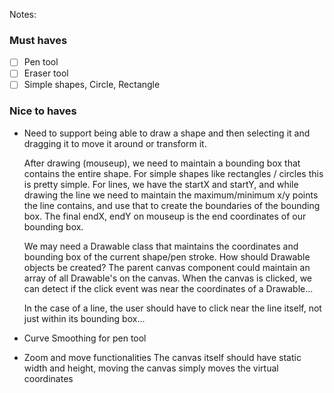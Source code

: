 Notes:

### Must haves

- [ ] Pen tool
- [ ] Eraser tool
- [ ] Simple shapes, Circle, Rectangle

### Nice to haves

- Need to support being able to draw a shape and then selecting it and dragging it to move it around or
  transform it.

  After drawing (mouseup), we need to maintain a bounding box that contains the entire shape. For
  simple shapes like rectangles / circles this is pretty simple. For lines, we have the startX and startY,
  and while drawing the line we need to maintain the maximum/minimum x/y points the line contains, and use that
  to create the boundaries of the bounding box. The final endX, endY on mouseup is the end coordinates of our
  bounding box.

  We may need a Drawable class that maintains the coordinates and bounding box of the current shape/pen stroke.
  How should Drawable objects be created? The parent canvas component could maintain an array of all Drawable's
  on the canvas. When the canvas is clicked, we can detect if the click event was near the coordinates of a Drawable...

  In the case of a line, the user should have to click near the line itself, not just within its bounding box...

- Curve Smoothing for pen tool

- Zoom and move functionalities
  The canvas itself should have static width and height, moving the canvas simply moves the virtual coordinates
